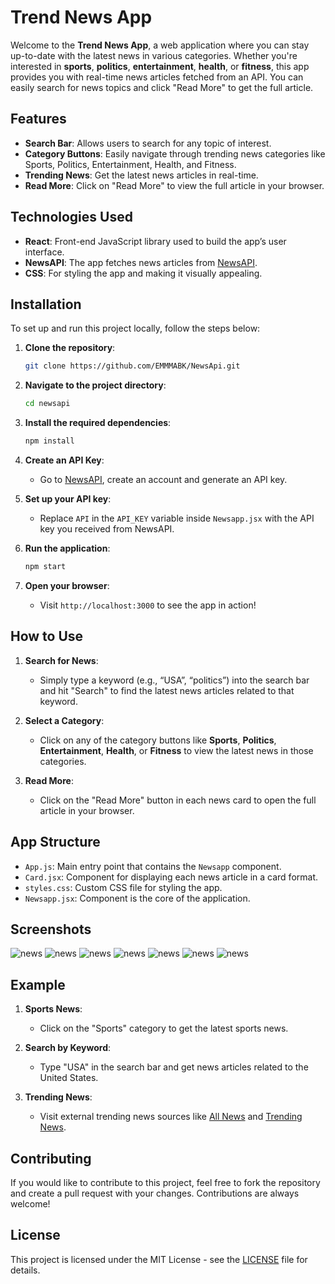 # Trend News App

Welcome to the **Trend News App**, a web application where you can stay up-to-date with the latest news in various categories. Whether you're interested in **sports**, **politics**, **entertainment**, **health**, or **fitness**, this app provides you with real-time news articles fetched from an API. You can easily search for news topics and click "Read More" to get the full article.

## Features

- **Search Bar**: Allows users to search for any topic of interest.
- **Category Buttons**: Easily navigate through trending news categories like Sports, Politics, Entertainment, Health, and Fitness.
- **Trending News**: Get the latest news articles in real-time.
- **Read More**: Click on "Read More" to view the full article in your browser.
  
## Technologies Used

- **React**: Front-end JavaScript library used to build the app’s user interface.
- **NewsAPI**: The app fetches news articles from [NewsAPI](https://newsapi.org/).
- **CSS**: For styling the app and making it visually appealing.
  
## Installation

To set up and run this project locally, follow the steps below:

1. **Clone the repository**:
   ```bash
   git clone https://github.com/EMMMABK/NewsApi.git
   ```
   
2. **Navigate to the project directory**:
   ```bash
   cd newsapi
   ```
   
3. **Install the required dependencies**:
   ```bash
   npm install
   ```
   
4. **Create an API Key**:
   - Go to [NewsAPI](https://newsapi.org/), create an account and generate an API key.
   
5. **Set up your API key**:
   - Replace `API` in the `API_KEY` variable inside `Newsapp.jsx` with the API key you received from NewsAPI.

6. **Run the application**:
   ```bash
   npm start
   ```

7. **Open your browser**:
   - Visit `http://localhost:3000` to see the app in action!

## How to Use

1. **Search for News**: 
   - Simply type a keyword (e.g., “USA”, “politics”) into the search bar and hit "Search" to find the latest news articles related to that keyword.

2. **Select a Category**:
   - Click on any of the category buttons like **Sports**, **Politics**, **Entertainment**, **Health**, or **Fitness** to view the latest news in those categories.

3. **Read More**:
   - Click on the "Read More" button in each news card to open the full article in your browser.

## App Structure

- `App.js`: Main entry point that contains the `Newsapp` component.
- `Card.jsx`: Component for displaying each news article in a card format.
- `styles.css`: Custom CSS file for styling the app.
- `Newsapp.jsx`: Component is the core of the application.

## Screenshots
![news](./assets/news1.png)
![news](./assets/news2.png)
![news](./assets/news3.png)
![news](./assets/news4.png)
![news](./assets/news5.png)
![news](./assets/news6.png)
![news](./assets/news7.png)

## Example

1. **Sports News**:
   - Click on the "Sports" category to get the latest sports news.
   
2. **Search by Keyword**:
   - Type "USA" in the search bar and get news articles related to the United States.

3. **Trending News**:
   - Visit external trending news sources like [All News](https://www.allbanglanewspaper.xyz/) and [Trending News](https://apnews.com/hub/trending-news).

## Contributing

If you would like to contribute to this project, feel free to fork the repository and create a pull request with your changes. Contributions are always welcome!

## License

This project is licensed under the MIT License - see the [LICENSE](./LICENSE) file for details.
